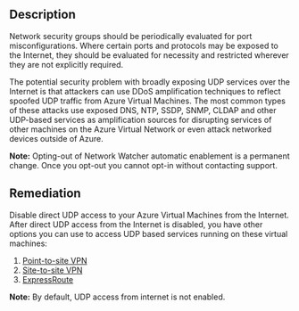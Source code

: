## Description

Network security groups should be periodically evaluated for port misconfigurations. Where certain ports and protocols may be exposed to the Internet, they should be evaluated for necessity and restricted wherever they are not explicitly required.

The potential security problem with broadly exposing UDP services over the Internet is that attackers can use DDoS amplification techniques to reflect spoofed UDP traffic from Azure Virtual Machines. The most common types of these attacks use exposed DNS, NTP, SSDP, SNMP, CLDAP and other UDP-based services as amplification sources for disrupting services of other machines on the Azure Virtual Network or even attack networked devices outside of Azure.

**Note:** Opting-out of Network Watcher automatic enablement is a permanent change. Once you opt-out you cannot opt-in without contacting support.

## Remediation

Disable direct UDP access to your Azure Virtual Machines from the Internet. After direct UDP access from the Internet is disabled, you have other options you can use to access UDP based services running on these virtual machines:

1. [Point-to-site VPN](https://docs.microsoft.com/en-us/azure/vpn-gateway/vpn-gateway-howto-point-to-site-resource-manager-portal)
1. [Site-to-site VPN](https://docs.microsoft.com/en-us/azure/vpn-gateway/vpn-gateway-howto-site-to-site-resource-manager-portal)
1. [ExpressRoute](https://docs.microsoft.com/en-us/azure/expressroute/)

**Note:** By default, UDP access from internet is not enabled.

